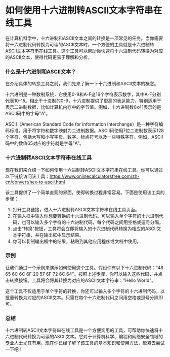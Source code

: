 如何使用十六进制转ASCII文本字符串在线工具
=======================

在计算机科学中，十六进制和ASCII文本之间的转换是一项常见的任务。当你需要将十六进制代码转换为可读的ASCII文本时，一个方便的工具就是十六进制转ASCII文本字符串在线工具。这个工具可以帮助你快速将十六进制代码转换为对应的ASCII文本，使得代码更易于理解和分析。

### 什么是十六进制和ASCII文本？

在介绍具体的转换工具之前，我们先来了解一下十六进制和ASCII文本的概念。

十六进制是一种数制系统，它使用0-9和A-F这16个字符表示数字，其中A-F分别代表10-15。相比于十进制的0-9，十六进制提供了更高的表达能力，特别适用于表示二进制数据，比如计算机内存中的字节值。例如，十六进制数0x41表示的是ASCII码中的字母"A"。

ASCII（American Standard Code for Information Interchange）是一种字符编码标准，用于将字符和数字映射为二进制数据。ASCII码使用7位二进制数表示128个字符，包括大写和小写字母、数字、标点符号以及一些特殊字符。例如，ASCII码中的数值65对应的字符就是字母"A"。

### 十六进制转ASCII文本字符串在线工具

现在我们来介绍一下如何使用十六进制转ASCII文本字符串在线工具。你可以通过以下链接访问该工具：<https://www.onlinecalculatorsfree.com/zh-cn/convert/hex-to-ascii.html>

该工具提供了一个简单直观的界面，使得转换过程非常容易。下面是使用该工具的步骤：

1. 打开工具链接，进入十六进制转ASCII文本字符串在线工具页面。
2. 在输入框中输入你想要转换的十六进制代码。可以输入单个字符的十六进制代码，也可以输入多个字符的十六进制代码，每个代码之间用空格或逗号分隔。
3. 点击“转换”按钮，工具将会立即将输入的十六进制代码转换为相应的ASCII文本字符串，并在输出框中显示结果。
4. 你可以复制输出框中的结果，粘贴到其他应用程序或文档中使用。

### 示例

让我们通过一个示例来演示如何使用这个工具。假设你有以下十六进制代码："48 65 6C 6C 6F 20 57 6F 72 6C 64"。按照上述步骤，你可以输入这些代码，并点击转换按钮。工具将会将其转换为对应的ASCII文本字符串："Hello World"。

这个工具不仅适用于单个字符的转换，你还可以输入多个字符的十六进制代码，以批量转换为对应的ASCII文本。只需在每个十六进制代码之间用空格或逗号分隔即可。

### 总结

十六进制转ASCII文本字符串在线工具是一个方便实用的工具，可帮助你快速将十六进制代码转换为可读的ASCII文本。它对于计算机科学、编程和网络安全领域的专业人士尤其有用。现在你已经了解了该工具的基本知识和使用方法，赶紧去尝试一下吧！